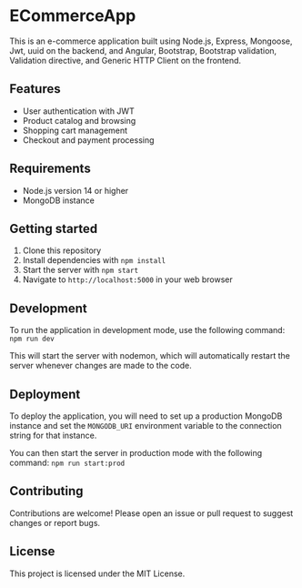 # ECommerceApp

This is an e-commerce application built using Node.js, Express, Mongoose, Jwt, uuid on the backend, and Angular, Bootstrap, Bootstrap validation, Validation directive, and Generic HTTP Client on the frontend.

## Features

- User authentication with JWT
- Product catalog and browsing
- Shopping cart management
- Checkout and payment processing

## Requirements

- Node.js version 14 or higher
- MongoDB instance

## Getting started

1. Clone this repository
2. Install dependencies with `npm install`
3. Start the server with `npm start`
4. Navigate to `http://localhost:5000` in your web browser

## Development

To run the application in development mode, use the following command:
```npm run dev ```

This will start the server with nodemon, which will automatically restart the server whenever changes are made to the code.

## Deployment

To deploy the application, you will need to set up a production MongoDB instance and set the `MONGODB_URI` environment variable to the connection string for that instance.

You can then start the server in production mode with the following command:
```npm run start:prod```


## Contributing

Contributions are welcome! Please open an issue or pull request to suggest changes or report bugs.

## License

This project is licensed under the MIT License.
